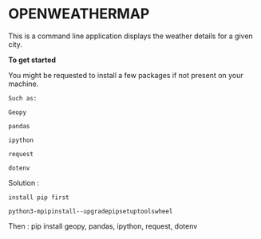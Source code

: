 # OPENWEATHERMAP

This  is  a command line application displays the weather details for a given city.

**To get started**

You might be requested to install a few packages if not present on your machine.

    Such as:

    Geopy

    pandas

    ipython

    request

    dotenv


Solution :

    install pip first

```
python3-mpipinstall--upgradepipsetuptoolswheel
```


Then :    pip install geopy, pandas, ipython, request, dotenv
